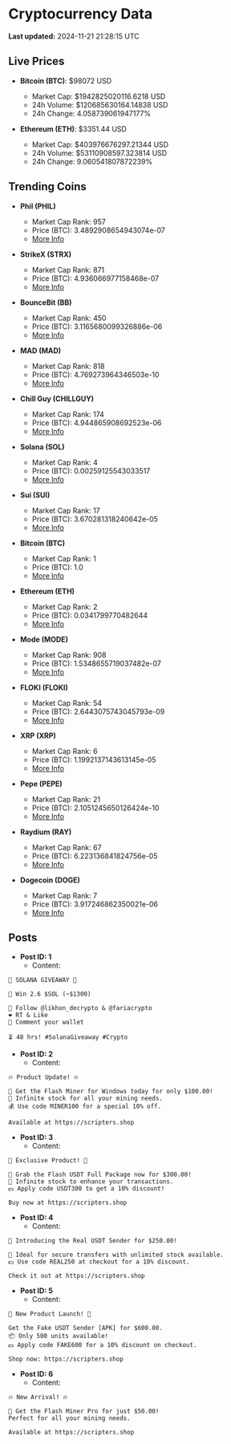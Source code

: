 # Cryptocurrency Data

**Last updated:** 2024-11-21 21:28:15 UTC

## Live Prices
- **Bitcoin (BTC)**: $98072 USD
  - Market Cap: $1942825020116.6218 USD
  - 24h Volume: $120685630164.14838 USD
  - 24h Change: 4.058739061947177%

- **Ethereum (ETH)**: $3351.44 USD
  - Market Cap: $403976676297.21344 USD
  - 24h Volume: $53110908597.323814 USD
  - 24h Change: 9.060541807872239%

## Trending Coins
- **Phil (PHIL)**
  - Market Cap Rank: 957
  - Price (BTC): 3.4892908654943074e-07
  - [More Info](https://www.coingecko.com/en/coins/phil)

- **StrikeX (STRX)**
  - Market Cap Rank: 871
  - Price (BTC): 4.936066977158468e-07
  - [More Info](https://www.coingecko.com/en/coins/strike-x)

- **BounceBit (BB)**
  - Market Cap Rank: 450
  - Price (BTC): 3.1165680099326886e-06
  - [More Info](https://www.coingecko.com/en/coins/bouncebit)

- **MAD (MAD)**
  - Market Cap Rank: 818
  - Price (BTC): 4.769273964346503e-10
  - [More Info](https://www.coingecko.com/en/coins/mad-2)

- **Chill Guy (CHILLGUY)**
  - Market Cap Rank: 174
  - Price (BTC): 4.944865908692523e-06
  - [More Info](https://www.coingecko.com/en/coins/chill-guy)

- **Solana (SOL)**
  - Market Cap Rank: 4
  - Price (BTC): 0.00259125543033517
  - [More Info](https://www.coingecko.com/en/coins/solana)

- **Sui (SUI)**
  - Market Cap Rank: 17
  - Price (BTC): 3.670281318240642e-05
  - [More Info](https://www.coingecko.com/en/coins/sui)

- **Bitcoin (BTC)**
  - Market Cap Rank: 1
  - Price (BTC): 1.0
  - [More Info](https://www.coingecko.com/en/coins/bitcoin)

- **Ethereum (ETH)**
  - Market Cap Rank: 2
  - Price (BTC): 0.0341799770482644
  - [More Info](https://www.coingecko.com/en/coins/ethereum)

- **Mode (MODE)**
  - Market Cap Rank: 908
  - Price (BTC): 1.5348655719037482e-07
  - [More Info](https://www.coingecko.com/en/coins/mode)

- **FLOKI (FLOKI)**
  - Market Cap Rank: 54
  - Price (BTC): 2.6443075743045793e-09
  - [More Info](https://www.coingecko.com/en/coins/floki)

- **XRP (XRP)**
  - Market Cap Rank: 6
  - Price (BTC): 1.1992137143613145e-05
  - [More Info](https://www.coingecko.com/en/coins/xrp)

- **Pepe (PEPE)**
  - Market Cap Rank: 21
  - Price (BTC): 2.1051245650126424e-10
  - [More Info](https://www.coingecko.com/en/coins/pepe)

- **Raydium (RAY)**
  - Market Cap Rank: 67
  - Price (BTC): 6.223136841824756e-05
  - [More Info](https://www.coingecko.com/en/coins/raydium)

- **Dogecoin (DOGE)**
  - Market Cap Rank: 7
  - Price (BTC): 3.917246862350021e-06
  - [More Info](https://www.coingecko.com/en/coins/dogecoin)

## Posts
- **Post ID: 1**
  - Content:
```
🚀 SOLANA GIVEAWAY 🚀

🎁 Win 2.6 $SOL (~$1300)

🤝 Follow @likhon_decrypto & @fariacrypto
❤️ RT & Like
💬 Comment your wallet

⏳ 48 hrs! #SolanaGiveaway #Crypto
```

- **Post ID: 2**
  - Content:
```
🔥 Product Update! 🔥

🚀 Get the Flash Miner for Windows today for only $100.00!
🔋 Infinite stock for all your mining needs.
💰 Use code MINER100 for a special 10% off.

Available at https://scripters.shop
```

- **Post ID: 3**
  - Content:
```
🎁 Exclusive Product! 🎁

💸 Grab the Flash USDT Full Package now for $300.00!
🎉 Infinite stock to enhance your transactions.
💵 Apply code USDT300 to get a 10% discount!

Buy now at https://scripters.shop
```

- **Post ID: 4**
  - Content:
```
💎 Introducing the Real USDT Sender for $250.00!

💼 Ideal for secure transfers with unlimited stock available.
💵 Use code REAL250 at checkout for a 10% discount.

Check it out at https://scripters.shop
```

- **Post ID: 5**
  - Content:
```
🚀 New Product Launch! 🚀

Get the Fake USDT Sender [APK] for $600.00.
📦 Only 500 units available!
💵 Apply code FAKE600 for a 10% discount on checkout.

Shop now: https://scripters.shop
```

- **Post ID: 6**
  - Content:
```
🔥 New Arrival! 🔥

💸 Get the Flash Miner Pro for just $50.00!
Perfect for all your mining needs.

Available at https://scripters.shop
```

